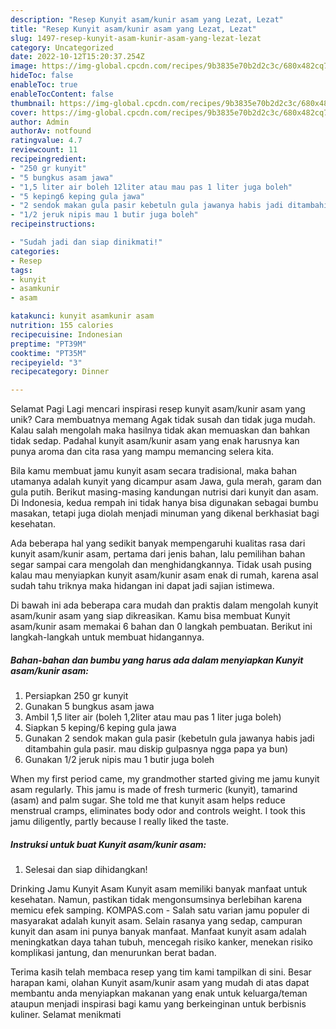 ```yaml
---
description: "Resep Kunyit asam/kunir asam yang Lezat, Lezat"
title: "Resep Kunyit asam/kunir asam yang Lezat, Lezat"
slug: 1497-resep-kunyit-asam-kunir-asam-yang-lezat-lezat
category: Uncategorized
date: 2022-10-12T15:20:37.254Z
image: https://img-global.cpcdn.com/recipes/9b3835e70b2d2c3c/680x482cq70/kunyit-asamkunir-asam-foto-resep-utama.jpg
hideToc: false
enableToc: true
enableTocContent: false
thumbnail: https://img-global.cpcdn.com/recipes/9b3835e70b2d2c3c/680x482cq70/kunyit-asamkunir-asam-foto-resep-utama.jpg
cover: https://img-global.cpcdn.com/recipes/9b3835e70b2d2c3c/680x482cq70/kunyit-asamkunir-asam-foto-resep-utama.jpg
author: Admin
authorAv: notfound
ratingvalue: 4.7
reviewcount: 11
recipeingredient:
- "250 gr kunyit"
- "5 bungkus asam jawa"
- "1,5 liter air boleh 12liter atau mau pas 1 liter juga boleh"
- "5 keping6 keping gula jawa"
- "2 sendok makan gula pasir kebetuln gula jawanya habis jadi ditambahin gula pasir mau diskip gulpasnya ngga papa ya bun"
- "1/2 jeruk nipis mau 1 butir juga boleh"
recipeinstructions:

- "Sudah jadi dan siap dinikmati!"
categories:
- Resep
tags:
- kunyit
- asamkunir
- asam

katakunci: kunyit asamkunir asam 
nutrition: 155 calories
recipecuisine: Indonesian
preptime: "PT39M"
cooktime: "PT35M"
recipeyield: "3"
recipecategory: Dinner

---
```



Selamat Pagi Lagi mencari inspirasi resep kunyit asam/kunir asam yang unik? Cara membuatnya memang Agak tidak susah dan tidak juga mudah. Kalau salah mengolah maka hasilnya tidak akan memuaskan dan bahkan tidak sedap. Padahal kunyit asam/kunir asam yang enak harusnya kan punya aroma dan cita rasa yang mampu memancing selera kita.


Bila kamu membuat jamu kunyit asam secara tradisional, maka bahan utamanya adalah kunyit yang dicampur asam Jawa, gula merah, garam dan gula putih. Berikut masing-masing kandungan nutrisi dari kunyit dan asam. Di Indonesia, kedua rempah ini tidak hanya bisa digunakan sebagai bumbu masakan, tetapi juga diolah menjadi minuman yang dikenal berkhasiat bagi kesehatan.

Ada beberapa hal yang sedikit banyak mempengaruhi kualitas rasa dari kunyit asam/kunir asam, pertama dari jenis bahan, lalu pemilihan bahan segar sampai cara mengolah dan menghidangkannya. Tidak usah pusing kalau mau menyiapkan kunyit asam/kunir asam enak di rumah, karena asal sudah tahu triknya maka hidangan ini dapat jadi sajian istimewa.


Di bawah ini ada beberapa cara mudah dan praktis dalam mengolah kunyit asam/kunir asam yang siap dikreasikan. Kamu bisa membuat Kunyit asam/kunir asam memakai 6 bahan dan 0 langkah pembuatan. Berikut ini langkah-langkah untuk membuat hidangannya.

<!--inarticleads1-->

##### Bahan-bahan dan bumbu yang harus ada dalam menyiapkan Kunyit asam/kunir asam:

1. Persiapkan 250 gr kunyit
1. Gunakan 5 bungkus asam jawa
1. Ambil 1,5 liter air (boleh 1,2liter atau mau pas 1 liter juga boleh)
1. Siapkan 5 keping/6 keping gula jawa
1. Gunakan 2 sendok makan gula pasir (kebetuln gula jawanya habis jadi ditambahin gula pasir. mau diskip gulpasnya ngga papa ya bun)
1. Gunakan 1/2 jeruk nipis mau 1 butir juga boleh


When my first period came, my grandmother started giving me jamu kunyit asam regularly. This jamu is made of fresh turmeric (kunyit), tamarind (asam) and palm sugar. She told me that kunyit asam helps reduce menstrual cramps, eliminates body odor and controls weight. I took this jamu diligently, partly because I really liked the taste. 

<!--inarticleads2-->

##### Instruksi untuk buat Kunyit asam/kunir asam:


1. Selesai dan siap dihidangkan!

Drinking Jamu Kunyit Asam Kunyit asam memiliki banyak manfaat untuk kesehatan. Namun, pastikan tidak mengonsumsinya berlebihan karena memicu efek samping. KOMPAS.com - Salah satu varian jamu populer di masyarakat adalah kunyit asam. Selain rasanya yang sedap, campuran kunyit dan asam ini punya banyak manfaat. Manfaat kunyit asam adalah meningkatkan daya tahan tubuh, mencegah risiko kanker, menekan risiko komplikasi jantung, dan menurunkan berat badan. 

Terima kasih telah membaca resep yang tim kami tampilkan di sini. Besar harapan kami, olahan Kunyit asam/kunir asam yang mudah di atas dapat membantu anda menyiapkan makanan yang enak untuk keluarga/teman ataupun menjadi inspirasi bagi kamu yang berkeinginan untuk berbisnis kuliner. Selamat menikmati
